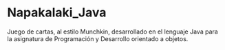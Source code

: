 Napakalaki_Java
===============
Juego de cartas, al estilo Munchkin, desarrollado en el lenguaje Java para la asignatura de Programación y Desarrollo orientado a objetos.
